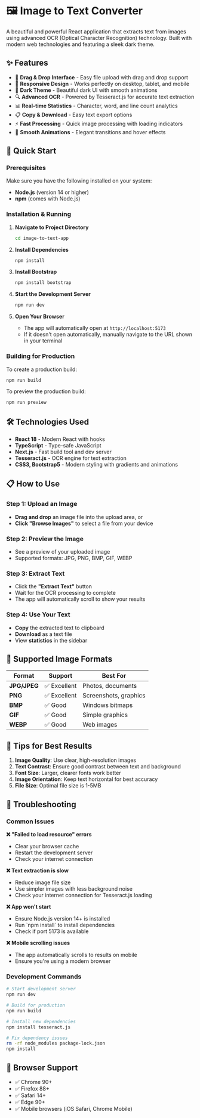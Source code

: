 # 🖼️ Image to Text Converter

A beautiful and powerful React application that extracts text from images using advanced OCR (Optical Character Recognition) technology. Built with modern web technologies and featuring a sleek dark theme.

## ✨ Features

- 🎯 **Drag & Drop Interface** - Easy file upload with drag and drop support
- 📱 **Responsive Design** - Works perfectly on desktop, tablet, and mobile
- 🎨 **Dark Theme** - Beautiful dark UI with smooth animations
- 🔍 **Advanced OCR** - Powered by Tesseract.js for accurate text extraction
- 📊 **Real-time Statistics** - Character, word, and line count analytics
- 📋 **Copy & Download** - Easy text export options
- ⚡ **Fast Processing** - Quick image processing with loading indicators
- 🎪 **Smooth Animations** - Elegant transitions and hover effects

## 🚀 Quick Start

### Prerequisites

Make sure you have the following installed on your system:

- **Node.js** (version 14 or higher)
- **npm** (comes with Node.js)

### Installation & Running

1. **Navigate to Project Directory**
   ```bash
   cd image-to-text-app
   ```

2. **Install Dependencies**
   ```bash
   npm install
   ```
3. **Install Bootstrap**
   ```bash
   npm install bootstrap
   ```

4. **Start the Development Server**
   ```bash
   npm run dev
   ```

5. **Open Your Browser**
   - The app will automatically open at `http://localhost:5173`
   - If it doesn't open automatically, manually navigate to the URL shown in your terminal

### Building for Production

To create a production build:

```bash
npm run build
```

To preview the production build:

```bash
npm run preview
```

## 🛠️ Technologies Used

- **React 18** - Modern React with hooks
- **TypeScript** - Type-safe JavaScript
- **Next.js** - Fast build tool and dev server
- **Tesseract.js** - OCR engine for text extraction
- **CSS3, Bootstrap5** - Modern styling with gradients and animations

## 📋 How to Use

### Step 1: Upload an Image
- **Drag and drop** an image file into the upload area, or
- **Click "Browse Images"** to select a file from your device

### Step 2: Preview the Image
- See a preview of your uploaded image
- Supported formats: JPG, PNG, BMP, GIF, WEBP

### Step 3: Extract Text
- Click the **"Extract Text"** button
- Wait for the OCR processing to complete
- The app will automatically scroll to show your results

### Step 4: Use Your Text
- **Copy** the extracted text to clipboard
- **Download** as a text file
- View **statistics** in the sidebar

## 🎯 Supported Image Formats

| Format | Support | Best For |
|--------|---------|----------|
| **JPG/JPEG** | ✅ Excellent | Photos, documents |
| **PNG** | ✅ Excellent | Screenshots, graphics |
| **BMP** | ✅ Good | Windows bitmaps |
| **GIF** | ✅ Good | Simple graphics |
| **WEBP** | ✅ Good | Web images |

## 🌟 Tips for Best Results

1. **Image Quality**: Use clear, high-resolution images
2. **Text Contrast**: Ensure good contrast between text and background
3. **Font Size**: Larger, clearer fonts work better
4. **Image Orientation**: Keep text horizontal for best accuracy
5. **File Size**: Optimal file size is 1-5MB

## 🐛 Troubleshooting

### Common Issues

**❌ "Failed to load resource" errors**
- Clear your browser cache
- Restart the development server
- Check your internet connection

**❌ Text extraction is slow**
- Reduce image file size
- Use simpler images with less background noise
- Check your internet connection for Tesseract.js loading

**❌ App won't start**
- Ensure Node.js version 14+ is installed
- Run \`npm install\` to install dependencies
- Check if port 5173 is available

**❌ Mobile scrolling issues**
- The app automatically scrolls to results on mobile
- Ensure you're using a modern browser

### Development Commands

```bash
# Start development server
npm run dev

# Build for production
npm run build

# Install new dependencies
npm install tesseract.js

# Fix dependency issues
rm -rf node_modules package-lock.json
npm install
```

## 📱 Browser Support

- ✅ Chrome 90+
- ✅ Firefox 88+
- ✅ Safari 14+
- ✅ Edge 90+
- ✅ Mobile browsers (iOS Safari, Chrome Mobile)